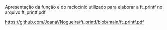 Apresentação da função e do raciocínio utilizado para elaborar a ft_printf no arquivo ft_printf.pdf

https://github.com/JoanaVNogueira/ft_printf/blob/main/ft_printf.pdf
